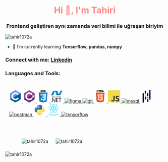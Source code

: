 <div style="text-align: center">
    <h1 style="color: #ff8787;">Hi 👋, I'm Tahiri</h1>
    <h3>Frontend geliştiren aynı zamanda veri bilimi ile uğraşan biriyim</h3>
</div>

<p align="left"> <img src="https://komarev.com/ghpvc/?username=tahir1072a&label=Profile%20views&color=0e75b6&style=flat" alt="tahir1072a" /> </p>

- 🌱 I’m currently learning **Tenserflow, pandas, numpy**

<h3 align="left">Connect with me: <a href="https://www.linkedin.com/in/thr-fdn-4a88a620a/">Linkedin</a></h3>

<h3 align="left" margin-bottom="24px">Languages and Tools:</h3>

<div style="padding: 12px">
<p style="margin-bottom: 32px"> <a href="https://www.cprogramming.com/" target="_blank" rel="noreferrer"> <img src="https://raw.githubusercontent.com/devicons/devicon/master/icons/c/c-original.svg" alt="c" width="40" height="40"/> </a> <a href="https://www.w3schools.com/cs/" target="_blank" rel="noreferrer"> <img src="https://raw.githubusercontent.com/devicons/devicon/master/icons/csharp/csharp-original.svg" alt="csharp" width="40" height="40"/> </a> <a href="https://www.w3schools.com/css/" target="_blank" rel="noreferrer"> <img src="https://raw.githubusercontent.com/devicons/devicon/master/icons/css3/css3-original-wordmark.svg" alt="css3" width="40" height="40"/> </a> <a href="https://dotnet.microsoft.com/" target="_blank" rel="noreferrer"> <img src="https://raw.githubusercontent.com/devicons/devicon/master/icons/dot-net/dot-net-original-wordmark.svg" alt="dotnet" width="40" height="40"/> </a> <a href="https://www.figma.com/" target="_blank" rel="noreferrer"> <img src="https://www.vectorlogo.zone/logos/figma/figma-icon.svg" alt="figma" width="40" height="40"/> </a> <a href="https://git-scm.com/" target="_blank" rel="noreferrer"> <img src="https://www.vectorlogo.zone/logos/git-scm/git-scm-icon.svg" alt="git" width="40" height="40"/> </a> <a href="https://www.w3.org/html/" target="_blank" rel="noreferrer"> <img src="https://raw.githubusercontent.com/devicons/devicon/master/icons/html5/html5-original-wordmark.svg" alt="html5" width="40" height="40"/> </a> <a href="https://developer.mozilla.org/en-US/docs/Web/JavaScript" target="_blank" rel="noreferrer"> <img src="https://raw.githubusercontent.com/devicons/devicon/master/icons/javascript/javascript-original.svg" alt="javascript" width="40" height="40"/> </a> <a href="https://www.microsoft.com/en-us/sql-server" target="_blank" rel="noreferrer"> <img src="https://www.svgrepo.com/show/303229/microsoft-sql-server-logo.svg" alt="mssql" width="40" height="40"/> </a> <a href="https://pandas.pydata.org/" target="_blank" rel="noreferrer"> <img src="https://raw.githubusercontent.com/devicons/devicon/2ae2a900d2f041da66e950e4d48052658d850630/icons/pandas/pandas-original.svg" alt="pandas" width="40" height="40"/> </a> <a href="https://postman.com" target="_blank" rel="noreferrer"> <img src="https://www.vectorlogo.zone/logos/getpostman/getpostman-icon.svg" alt="postman" width="40" height="40"/> </a> <a href="https://www.python.org" target="_blank" rel="noreferrer"> <img src="https://raw.githubusercontent.com/devicons/devicon/master/icons/python/python-original.svg" alt="python" width="40" height="40"/> </a> <a href="https://reactjs.org/" target="_blank" rel="noreferrer"> <img src="https://raw.githubusercontent.com/devicons/devicon/master/icons/react/react-original-wordmark.svg" alt="react" width="40" height="40"/> </a> <a href="https://www.tensorflow.org" target="_blank" rel="noreferrer"> <img src="https://www.vectorlogo.zone/logos/tensorflow/tensorflow-icon.svg" alt="tensorflow" width="40" height="40"/> </a> </p>
</div>



<div style="display: flex; gap: 24px; padding: 24px">&nbsp;
    <img src="https://github-readme-stats.vercel.app/api?username=tahir1072a&show_icons=true&locale=en" alt="tahir1072a" /> 
    <img src="https://github-readme-streak-stats.herokuapp.com/?user=tahir1072a&" alt="tahir1072a" />
</div>
<div style="display: flex; justify-content: left"><img src="https://github-readme-stats.vercel.app/api/top-langs?username=tahir1072a&show_icons=true&locale=en&layout=compact" alt="tahir1072a" /></div>

